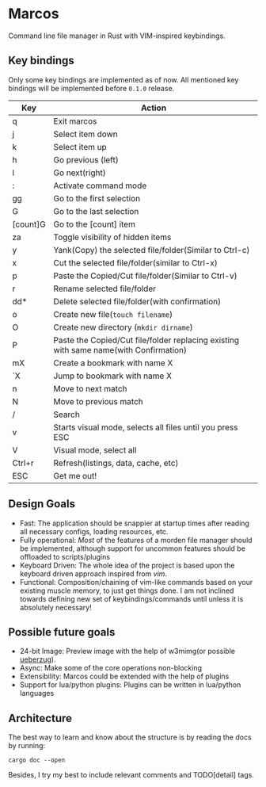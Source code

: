 # Marcos

Command line file manager in Rust with VIM-inspired keybindings.

## Key bindings

Only some key bindings are implemented as of now. All mentioned key bindings will be implemented before `0.1.0` release.

| Key      | Action                                                                                |
|----------|---------------------------------------------------------------------------------------|
| q        | Exit marcos                                                                           |
| j        | Select item down                                                                      |
| k        | Select item up                                                                        |
| h        | Go previous (left)                                                                    |
| l        | Go next(right)                                                                        |
| :        | Activate command mode                                                                 |
| gg       | Go to the first selection                                                             |
| G        | Go to the last selection                                                              |
| [count]G | Go to the [count] item                                                                |
| za       | Toggle visibility of hidden items                                                     |
| y        | Yank(Copy) the selected file/folder(Similar to Ctrl-c)                                |
| x        | Cut the selected file/folder(similar to Ctrl-x)                                       |
| p        | Paste the Copied/Cut file/folder(Similar to Ctrl-v)                                   |
| r        | Rename selected file/folder                                                           |
| dd*      | Delete selected file/folder(with confirmation)                                        |
| o        | Create new file(`touch filename`)                                                     |
| O        | Create new directory (`mkdir dirname`)                                                |
| P        | Paste the Copied/Cut file/folder replacing existing with same name(with Confirmation) |
| mX       | Create a bookmark with name X                                                         |
| `X       | Jump to bookmark with name X                                                          |
| n        | Move to next match                                                                    |
| N        | Move to previous match                                                                |
| /        | Search                                                                                |
| v        | Starts visual mode, selects all files until you press ESC                             |
| V        | Visual mode, select all                                                               |
| Ctrl+r   | Refresh(listings, data, cache, etc)                                                   |
| ESC      | Get me out!                                                                           |


## Design Goals

* Fast: The application should be snappier at startup times after reading all necessary configs, loading resources, etc.
* Fully operational: _Most_ of the features of a morden file manager should be implemented, although support for uncommon features should be offloaded to scripts/plugins
* Keyboard Driven: The whole idea of the project is based upon the keyboard driven approach inspired from _vim_.
* Functional: Composition/chaining of vim-like commands based on your existing muscle memory, to just get things done. I am not inclined towards defining new set of keybindings/commands until unless it is absolutely necessary!

## Possible future goals

* 24-bit Image: Preview image with the help of w3mimg(or possible [ueberzug](https://github.com/seebye/ueberzug)).
* Async: Make some of the core operations non-blocking
* Extensibility: Marcos could be extended with the help of plugins
* Support for lua/python plugins: Plugins can be written in lua/python languages

## Architecture

The best way to learn and know about the structure is by reading the docs by running:
```
cargo doc --open
```

Besides, I try my best to include relevant comments and TODO[detail] tags.
